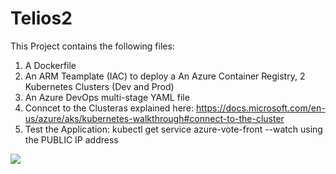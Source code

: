 # Telios2

This Project contains the following files:

1. A Dockerfile
2. An ARM Teamplate (IAC) to deploy a An Azure Container Registry, 2 Kubernetes Clusters (Dev and Prod)
3. An Azure DevOps multi-stage YAML file
4. Conncet to the Clusteras explained here: https://docs.microsoft.com/en-us/azure/aks/kubernetes-walkthrough#connect-to-the-cluster
5. Test the Application: kubectl get service azure-vote-front --watch using the PUBLIC IP address 


<a href="https://portal.azure.com/#create/Microsoft.Template/uri/https%3A%2F%2Fraw.githubusercontent.com%2Fdollarpo7%2FTelios2%2Fmaster%2Fazuredeploy.json" target="_blank">
  <img src="https://aka.ms/deploytoazurebutton"/>
</a>
